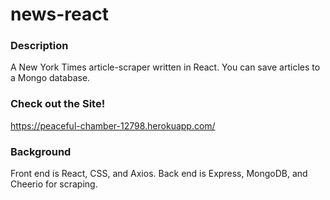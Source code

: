 # news-react

### Description
A New York Times article-scraper written in React.
You can save articles to a Mongo database.

### Check out the Site!
https://peaceful-chamber-12798.herokuapp.com/

### Background
Front end is React, CSS, and Axios. 
Back end is Express, MongoDB, and Cheerio for scraping.


